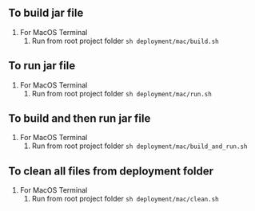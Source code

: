 ## To build jar file
1. For MacOS Terminal
   1. Run from root project folder `sh deployment/mac/build.sh`
## To run jar file
1. For MacOS Terminal
   1. Run from root project folder `sh deployment/mac/run.sh`
## To build and then run jar file
1. For MacOS Terminal
   1. Run from root project folder `sh deployment/mac/build_and_run.sh`
## To clean all files from deployment folder
1. For MacOS Terminal
   1. Run from root project folder `sh deployment/mac/clean.sh`